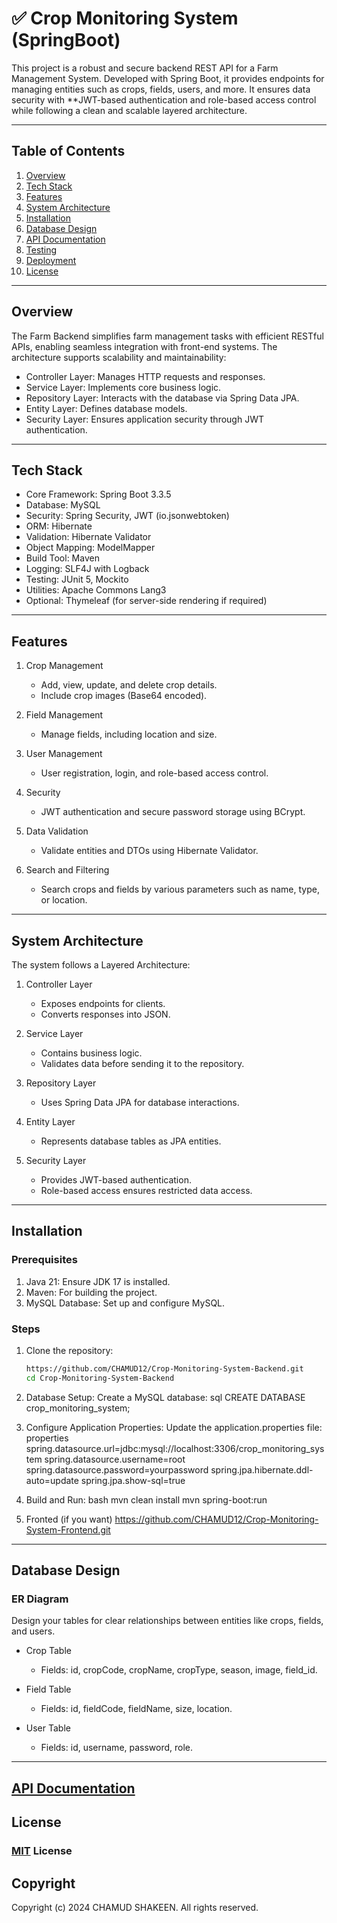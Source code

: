 # ✅ Crop Monitoring System (SpringBoot)

This project is a robust and secure backend REST API for a Farm Management System. Developed with Spring Boot, it provides endpoints for managing entities such as crops, fields, users, and more. It ensures data security with **JWT-based authentication and role-based access control while following a clean and scalable layered architecture.

---

## Table of Contents
1. [Overview](#overview)
2. [Tech Stack](#tech-stack)
3. [Features](#features)
4. [System Architecture](#system-architecture)
5. [Installation](#installation)
6. [Database Design](#database-design)
7. [API Documentation](#api-documentation)
8. [Testing](#testing)
9. [Deployment](#deployment)
10. [License](#license)

---

## Overview
The Farm Backend simplifies farm management tasks with efficient RESTful APIs, enabling seamless integration with front-end systems. The architecture supports scalability and maintainability:
- Controller Layer: Manages HTTP requests and responses.
- Service Layer: Implements core business logic.
- Repository Layer: Interacts with the database via Spring Data JPA.
- Entity Layer: Defines database models.
- Security Layer: Ensures application security through JWT authentication.

---

## Tech Stack
- Core Framework: Spring Boot 3.3.5
- Database: MySQL
- Security: Spring Security, JWT (io.jsonwebtoken)
- ORM: Hibernate
- Validation: Hibernate Validator
- Object Mapping: ModelMapper
- Build Tool: Maven
- Logging: SLF4J with Logback
- Testing: JUnit 5, Mockito
- Utilities: Apache Commons Lang3
- Optional: Thymeleaf (for server-side rendering if required)

---

## Features
1. Crop Management
    - Add, view, update, and delete crop details.
    - Include crop images (Base64 encoded).

2. Field Management
    - Manage fields, including location and size.

3. User Management
    - User registration, login, and role-based access control.

4. Security
    - JWT authentication and secure password storage using BCrypt.

5. Data Validation
    - Validate entities and DTOs using Hibernate Validator.

6. Search and Filtering
    - Search crops and fields by various parameters such as name, type, or location.

---

## System Architecture
The system follows a Layered Architecture:
1. Controller Layer
    - Exposes endpoints for clients.
    - Converts responses into JSON.

2. Service Layer
    - Contains business logic.
    - Validates data before sending it to the repository.

3. Repository Layer
    - Uses Spring Data JPA for database interactions.

4. Entity Layer
    - Represents database tables as JPA entities.

5. Security Layer
    - Provides JWT-based authentication.
    - Role-based access ensures restricted data access.

---

## Installation

### Prerequisites
1. Java 21: Ensure JDK 17 is installed.
2. Maven: For building the project.
3. MySQL Database: Set up and configure MySQL.

### Steps
1. Clone the repository:
   ```bash
   https://github.com/CHAMUD12/Crop-Monitoring-System-Backend.git
   cd Crop-Monitoring-System-Backend
   
2. Database Setup:
   Create a MySQL database:
   sql
   CREATE DATABASE crop_monitoring_system;


3. Configure Application Properties:
   Update the application.properties file:
   properties
   spring.datasource.url=jdbc:mysql://localhost:3306/crop_monitoring_system
   spring.datasource.username=root
   spring.datasource.password=yourpassword
   spring.jpa.hibernate.ddl-auto=update
   spring.jpa.show-sql=true


4. Build and Run:
   bash
   mvn clean install
   mvn spring-boot:run

5. Fronted (if you want)
    https://github.com/CHAMUD12/Crop-Monitoring-System-Frontend.git

---

## Database Design

### ER Diagram
Design your tables for clear relationships between entities like crops, fields, and users.

- Crop Table
    - Fields: id, cropCode, cropName, cropType, season, image, field_id.

- Field Table
    - Fields: id, fieldCode, fieldName, size, location.

- User Table
    - Fields: id, username, password, role.

---

## [API Documentation](https://documenter.getpostman.com/view/35385715/2sAYBbcoH4)

## License

### [MIT](https://github.com/CHAMUD12/Crop-Monitoring-System-Backend/blob/master/LICENSE.txt) License

## Copyright

Copyright (c) 2024 CHAMUD SHAKEEN. All rights reserved.
